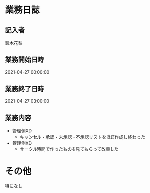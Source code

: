 # 業務日誌

## 記入者

鈴木花梨

## 業務開始日時

2021-04-27 00:00:00

## 業務終了日時

2021-04-27 03:00:00

## 業務内容

- 管理側XD
	- キャンセル・承認・未承認・不承認リストをほぼ作成し終わった
- 管理側XD
	- サークル時間で作ったものを見てもらって改善した

# その他

特になし